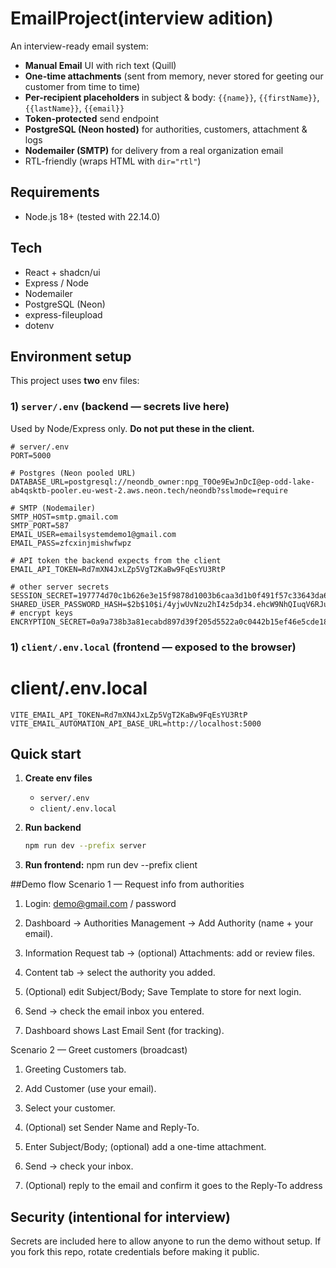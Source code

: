 # EmailProject(interview adition)

An interview-ready email system:
- **Manual Email** UI with rich text (Quill)
- **One-time attachments** (sent from memory, never stored for geeting our customer from time to time)
- **Per-recipient placeholders** in subject & body: `{{name}}`, `{{firstName}}`, `{{lastName}}`, `{{email}}`
- **Token-protected** send endpoint
- **PostgreSQL (Neon hosted)** for authorities, customers, attachment & logs
- **Nodemailer (SMTP)** for delivery from a real organization email
- RTL-friendly (wraps HTML with `dir="rtl"`)

## Requirements
- Node.js 18+  (tested with 22.14.0)

## Tech
- React + shadcn/ui
- Express / Node
- Nodemailer
- PostgreSQL (Neon)
- express-fileupload
- dotenv

## Environment setup

This project uses **two** env files:

### 1) `server/.env`  (backend — secrets live here)
Used by Node/Express only. **Do not put these in the client.**

```env
# server/.env
PORT=5000

# Postgres (Neon pooled URL)
DATABASE_URL=postgresql://neondb_owner:npg_T0Oe9EwJnDcI@ep-odd-lake-ab4qsktb-pooler.eu-west-2.aws.neon.tech/neondb?sslmode=require

# SMTP (Nodemailer)
SMTP_HOST=smtp.gmail.com
SMTP_PORT=587
EMAIL_USER=emailsystemdemo1@gmail.com
EMAIL_PASS=zfcxinjmishwfwpz

# API token the backend expects from the client
EMAIL_API_TOKEN=Rd7mXN4JxLZp5VgT2KaBw9FqEsYU3RtP

# other server secrets
SESSION_SECRET=197774d70c1b626e3e15f9878d1003b6caa3d1b0f491f57c33643da61508bd53bdb20d0b4950058501ed9aff4e0e1b12
SHARED_USER_PASSWORD_HASH=$2b$10$i/4yjwUvNzu2hI4z5dp34.ehcW9NhQIuqV6RJueMklSrQGgqnLV5S
# encrypt keys
ENCRYPTION_SECRET=0a9a738b3a81ecabd897d39f205d5522a0c0442b15ef46e5cde18fbf32f5e9b27d0ec807877989db6591c6402bf1c04b
```

### 1) `client/.env.local` (frontend — exposed to the browser)
# client/.env.local
```
VITE_EMAIL_API_TOKEN=Rd7mXN4JxLZp5VgT2KaBw9FqEsYU3RtP
VITE_EMAIL_AUTOMATION_API_BASE_URL=http://localhost:5000
```

## Quick start

1. **Create env files**
   - `server/.env`
   - `client/.env.local`

2. **Run backend**
   ```bash
   npm run dev --prefix server


3. **Run frontend:**
   npm run dev --prefix client

##Demo flow 
Scenario 1 — Request info from authorities

1) Login: demo@gmail.com / password

2) Dashboard → Authorities Management → Add Authority (name + your email).

3) Information Request tab → (optional) Attachments: add or review files.

4) Content tab → select the authority you added.

5) (Optional) edit Subject/Body; Save Template to store for next login.

6) Send → check the email inbox you entered.

7) Dashboard shows Last Email Sent (for tracking).

Scenario 2 — Greet customers (broadcast)

1) Greeting Customers tab.

2) Add Customer (use your email).

3) Select your customer.

4) (Optional) set Sender Name and Reply-To.

5) Enter Subject/Body; (optional) add a one-time attachment.

6) Send → check your inbox.

7) (Optional) reply to the email and confirm it goes to the Reply-To address

## Security (intentional for interview)

Secrets are included here to allow anyone to run the demo without setup.
If you fork this repo, rotate credentials before making it public.
